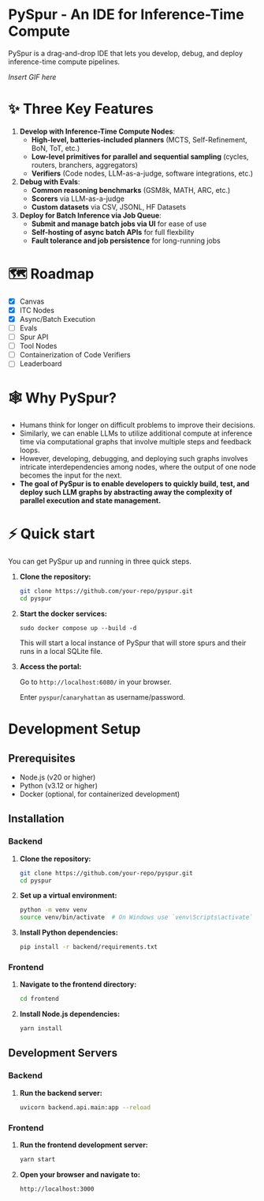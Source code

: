 # PySpur - An IDE for Inference-Time Compute

PySpur is a drag-and-drop IDE that lets you develop, debug, and deploy inference-time compute pipelines.

*Insert GIF here*

# ✨ Three Key Features

1. **Develop with Inference-Time Compute Nodes**:
    * **High-level, batteries-included planners** (MCTS, Self-Refinement, BoN, ToT, etc.)
    * **Low-level primitives for parallel and sequential sampling** (cycles, routers, branchers, aggregators)
    * **Verifiers** (Code nodes, LLM-as-a-judge, software integrations, etc.)
2. **Debug with Evals**:
    * **Common reasoning benchmarks** (GSM8k, MATH, ARC, etc.)
    * **Scorers** via LLM-as-a-judge
    * **Custom datasets** via CSV, JSONL, HF Datasets
3. **Deploy for Batch Inference via Job Queue**:
    * **Submit and manage batch jobs via UI** for ease of use
    * **Self-hosting of async batch APIs** for full flexbility
    * **Fault tolerance and job persistence** for long-running jobs

# 🗺️ Roadmap

- [X] Canvas
- [X] ITC Nodes
- [X] Async/Batch Execution
- [ ] Evals
- [ ] Spur API
- [ ] Tool Nodes
- [ ] Containerization of Code Verifiers
- [ ] Leaderboard

# 🕸️ Why PySpur?

* Humans think for longer on difficult problems to improve their decisions.
* Similarly, we can enable LLMs to utilize additional compute at inference time via computational graphs that involve multiple steps and feedback loops.
* However, developing, debugging, and deploying such graphs involves intricate interdependencies among nodes, where the output of one node becomes the input for the next.
* **The goal of PySpur is to enable developers to quickly build, test, and deploy such LLM graphs by abstracting away the complexity of parallel execution and state management.**

# ⚡ Quick start

You can get PySpur up and running in three quick steps.

1. **Clone the repository:**
    ```sh
    git clone https://github.com/your-repo/pyspur.git
    cd pyspur
    ```

2. **Start the docker services:**

    ```sudo docker compose up --build -d```

    This will start a local instance of PySpur that will store spurs and their runs in a local SQLite file.

3. **Access the portal:**

    Go to `http://localhost:6080/` in your browser.

    Enter `pyspur`/`canaryhattan` as username/password.





#  Development Setup

## Prerequisites

- Node.js (v20 or higher)
- Python (v3.12 or higher)
- Docker (optional, for containerized development)

## Installation

### Backend

1. **Clone the repository:**
    ```sh
    git clone https://github.com/your-repo/pyspur.git
    cd pyspur
    ```

2. **Set up a virtual environment:**
    ```sh
    python -m venv venv
    source venv/bin/activate  # On Windows use `venv\Scripts\activate`
    ```

3. **Install Python dependencies:**
    ```sh
    pip install -r backend/requirements.txt
    ```

### Frontend

1. **Navigate to the frontend directory:**
    ```sh
    cd frontend
    ```

2. **Install Node.js dependencies:**
    ```sh
    yarn install
    ```

## Development Servers

### Backend

1. **Run the backend server:**
    ```sh
    uvicorn backend.api.main:app --reload
    ```

### Frontend

1. **Run the frontend development server:**
    ```sh
    yarn start
    ```

2. **Open your browser and navigate to:**
    ```
    http://localhost:3000
    ```